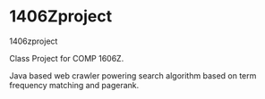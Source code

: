 # 1406Zproject
1406zproject

Class Project for COMP 1606Z.

Java based web crawler powering search algorithm based on term frequency matching and pagerank. 
